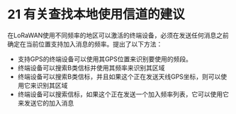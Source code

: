 # 21 有关查找本地使用信道的建议

在LoRaWAN使用不同频率的地区可以激活的终端设备，必须在发送任何消息之前确定在当前位置支持加入消息的频率。提出了以下方法：

* 支持GPS的终端设备可以使用其GPS位置来识别要使用的频段。
* 终端设备可以搜索B类信标并使用其频率来识别其区域
* 终端设备可以搜索B类信标，并且如果这个正在发送天线GPS坐标，则可以使用它来识别其区域
* 终端设备可以搜索信标，如果这个正在发送一个加入频率列表，它可以使用它来发送它的加入消息

